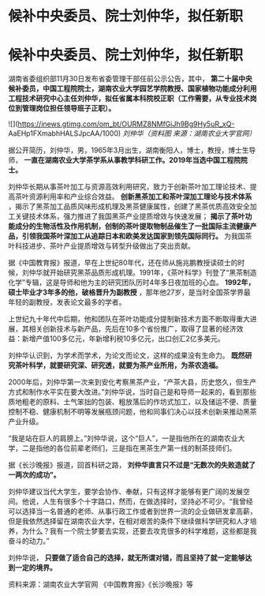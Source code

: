 # 候补中央委员、院士刘仲华，拟任新职

# 候补中央委员、院士刘仲华，拟任新职

湖南省委组织部11月30日发布省委管理干部任前公示公告，其中，
**第二十届中央候补委员，中国工程院院士，湖南农业大学园艺学院教授、国家植物功能成分利用工程技术研究中心主任刘仲华，拟任省属本科院校正职（工作需要，从专业技术岗位到管理岗位担任领导班子正职）。**

![](https://inews.gtimg.com/om_bt/OURMZ8NMfGiJh9Bg9Hy5uR_xQ-
AaEHp1FXmabhHALSJpcAA/1000) _刘仲华（资料图 来源：湖南农业大学官网）_

据公开简历，刘仲华，男，1965年3月出生，湖南衡阳人，博士，教授，博士生导师，
**一直在湖南农业大学茶学系从事教学科研工作。2019年当选中国工程院院士。**

刘仲华长期从事茶叶加工与资源高效利用研究，致力于创新茶叶加工理论技术、提高茶叶资源利用率和产业综合效益。 **创新黑茶加工和茶叶深加工理论与技术体系**
，揭示了黑茶加工品质风味形成机理及黑茶健康属性，创建了黑茶优质高效安全加工关键技术体系，强力推进了我国黑茶产业提质增效与快速发展；
**揭示了茶叶功能成分的生物活性及作用机制，创制的茶叶提取物制品催生了一批国际主流健康产品，引领我国茶叶深加工从追踪日本和欧美发达国家到领先国际同行。**
为我国茶叶科技进步、茶叶产业提质增效与转型升级做出了突出贡献。

据《中国教育报》报道，早在上世纪80年代，还在师从施兆鹏教授读硕士的时候，刘仲华就开始研究黑茶品质形成机理。1991年，《茶叶科学》刊登了“黑茶制造化学”专辑，这是导师和他为主的研究团队历时4年多日夜加班的心血。
**1992年，硕士毕业才3年多的他，破格晋升为副教授** ，那年他27岁，是当时全国茶学界最年轻的副教授，发表论文最多的学者。

上世纪九十年代中后期，他和团队在茶叶功能成分提制新技术方面不断取得重大进展，其相关创新技术与新产品，先后在10多个省份推广，取得了显著的经济效益：新增产值100多亿元，年新增利税10多亿元，出口创汇2亿多美元。

刘仲华认识到，为学术而学术，为论文而论文，这样的成果没有生命力。 **既然研究茶叶科学，就要研究深、研究透，就要为茶产业所用，为茶农造福。**

2000年后，刘仲华第一次来到安化考察黑茶产业，“产茶大县，历史悠久，但生产方式和制作水平实在要大改进。”刘仲华说，当时自己是和导师一起来的，看到那些质地粗老的原料、土气笨拙的包装、粗放落后的作坊式加工，以及储运不便、质量控制不稳、健康机制不明等发展瓶颈问题，他和同事们决心以技术创新来推动黑茶产业升级。

“我是站在巨人的肩膀上。”刘仲华说，这个“巨人”，一是指他所在的湖南农业大学，二是指他的各位前辈老师们，三是指在黑茶生产第一线的制茶技师们。

据《长沙晚报》报道，回首科研之路， **刘仲华直言只不过是“无数次的失败造就了一两次的成功”。**

刘仲华建议当代大学生，要学会协作、奉献，只有这样才能够有更广阔的发展空间。他说，人生有很多个十字路口，然而，在做选择时，坚持必不可少。“我曾经可以选择当一名普通的老师、从事行政工作或者到世界一流的企业做研发拿高薪，但是我依然选择留在湖南农业大学，在相对艰苦的条件下继续做科学研究和人才培养，为什么？我有一个院士梦要去实现，还要去攻克很多的科学难题，这些都是我奋斗的动力。”

刘仲华说， **只要做了适合自己的选择，就无所谓对错，而且坚持了就一定能够达到一定的境界。**

资料来源：湖南农业大学官网 《中国教育报》《长沙晚报》等

